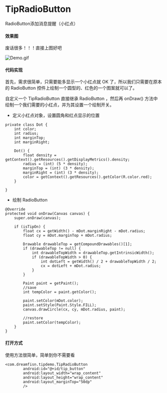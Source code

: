 # TipRadioButton
RadioButton添加消息提醒（小红点）

#### 效果图

废话很多！！！直接上图好吧

![Demo.gif](http://upload-images.jianshu.io/upload_images/4037756-715fbc19417d1f57.gif?imageMogr2/auto-orient/strip)


#### 代码实现

首先，需求很简单，只需要能多显示一个小红点就 OK 了，所以我们只需要在原本的 RadioButton 控件上绘制一个圆型的、红色的一个图案就可以了。

自定义一个 TipRadioButton 直接继承 RadioButton ，然后再 onDraw() 方法中绘制一个我们需要的小红点，并为其设置一个绘制开关。

* 定义小红点对象，设置圆角和红点显示的位置

```
private class Dot {
    int color;
    int radius;
    int marginTop;
    int marginRight;

    Dot() {
        float density = getContext().getResources().getDisplayMetrics().density;
        radius = (int) (5 * density);
        marginTop = (int) (3 * density);
        marginRight = (int) (3 * density);
        color = getContext().getResources().getColor(R.color.red);
    }

}
```

* 绘制 RadioButton

```
@Override
protected void onDraw(Canvas canvas) {
    super.onDraw(canvas);

    if (isTipOn) {
        float cx = getWidth() - mDot.marginRight - mDot.radius;
        float cy = mDot.marginTop + mDot.radius;

        Drawable drawableTop = getCompoundDrawables()[1];
        if (drawableTop != null) {
            int drawableTopWidth = drawableTop.getIntrinsicWidth();
            if (drawableTopWidth > 0) {
                int dotLeft = getWidth() / 2 + drawableTopWidth / 2;
                cx = dotLeft + mDot.radius;
            }
        }

        Paint paint = getPaint();
        //save
        int tempColor = paint.getColor();

        paint.setColor(mDot.color);
        paint.setStyle(Paint.Style.FILL);
        canvas.drawCircle(cx, cy, mDot.radius, paint);

        //restore
        paint.setColor(tempColor);
    }
}
```

#### 打开方式

使用方法很简单，简单到你不需要看

```
<com.dreamfisn.tipdemo.TipRadioButton
        android:id="@+id/tip_button"
        android:layout_width="wrap_content"
        android:layout_height="wrap_content"
        android:layout_marginTop="50dp"
        />
```
